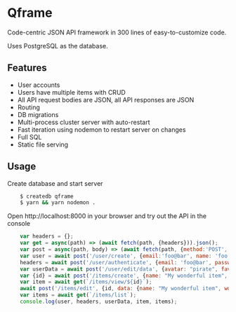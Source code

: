 # Qframe

Code-centric JSON API framework in 300 lines of easy-to-customize code.

Uses PostgreSQL as the database.


## Features

 * User accounts
 * Users have multiple items with CRUD
 * All API request bodies are JSON, all API responses are JSON
 * Routing
 * DB migrations
 * Multi-process cluster server with auto-restart
 * Fast iteration using nodemon to restart server on changes
 * Full SQL
 * Static file serving
 

## Usage

Create database and start server

```bash
    $ createdb qframe
    $ yarn && yarn nodemon .
```

Open http://localhost:8000 in your browser and try out the API in the console

```javascript
    var headers = {};
    var get = async(path) => (await fetch(path, {headers})).json();
    var post = async(path, body) => (await fetch(path, {method:'POST', headers, body: JSON.stringify(body)})).json();
    var user = await post('/user/create', {email:'foo@bar', name: 'foo', password: 'bar'});
    headers = await post('/user/authenticate', {email: 'foo@bar', password: 'bar'});
    var userData = await post('/user/edit/data', {avatar: "pirate", favouriteQuote: "Pinata Pirata!"});
    var {id} = await post('/items/create', {name: "My wonderful item", wonderfulness: 9999});
    var item = await get(`/items/view/${id}`);
    await post('/items/edit', {id, data: {name: "My wonderful item", wonderfulness: 10000}})
    var items = await get(`/items/list`);
    console.log(user, headers, userData, item, items);
```